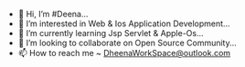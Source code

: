 - 👋 Hi, I’m #Deena...
- 👀 I’m interested in Web & Ios Application Development...
- 🌱 I’m currently learning Jsp Servlet & Apple-Os...
- 💞️ I’m looking to collaborate on Open Source Community...
- 📫 How to reach me ~ DheenaWorkSpace@outlook.com

<!---
Deenu-Git-Space/Deenu-Git-Space is a ✨ special ✨ repository because its `README.md` (this file) appears on your GitHub profile.
You can click the Preview link to take a look at your changes.
--->
